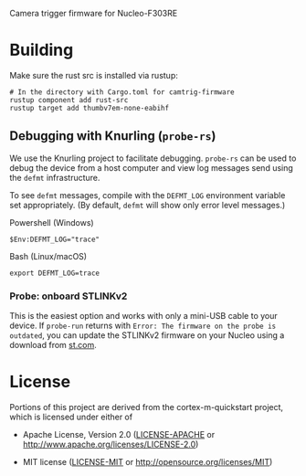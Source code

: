 Camera trigger firmware for Nucleo-F303RE

# Building

Make sure the rust src is installed via rustup:

    # In the directory with Cargo.toml for camtrig-firmware
    rustup component add rust-src
    rustup target add thumbv7em-none-eabihf


## Debugging with Knurling (`probe-rs`)

We use the Knurling project to facilitate debugging. `probe-rs` can be used to
debug the device from a host computer and view log messages send using the
`defmt` infrastructure.

To see `defmt` messages, compile with the `DEFMT_LOG` environment variable
set appropriately. (By default, `defmt` will show only error level messages.)

Powershell (Windows)
```
$Env:DEFMT_LOG="trace"
```

Bash (Linux/macOS)
```
export DEFMT_LOG=trace
```

### Probe: onboard STLINKv2

This is the easiest option and works with only a mini-USB cable to your device.
If `probe-run` returns with `Error: The firmware on the probe is outdated`, you
can update the STLINKv2 firmware on your Nucleo using a download from
[st.com](https://www.st.com/en/development-tools/stsw-link007.html).

# License

Portions of this project are derived from the cortex-m-quickstart project, which
is licensed under either of

- Apache License, Version 2.0 ([LICENSE-APACHE](LICENSE-APACHE) or
  http://www.apache.org/licenses/LICENSE-2.0)

- MIT license ([LICENSE-MIT](LICENSE-MIT) or http://opensource.org/licenses/MIT)
